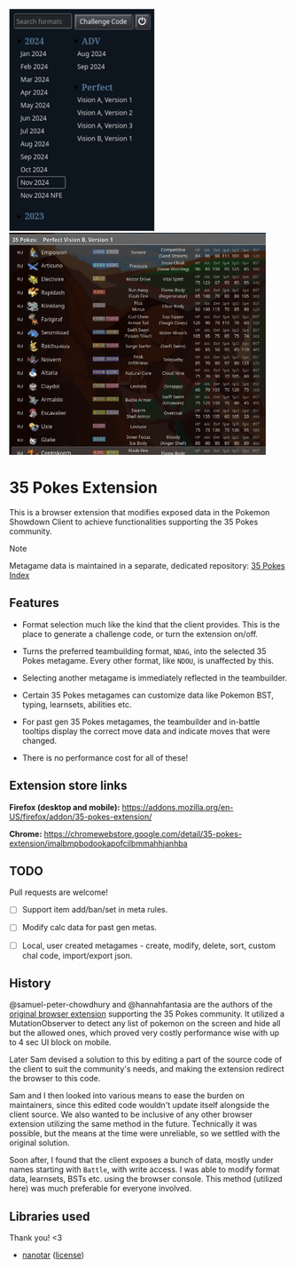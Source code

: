 <img src="./screenshots/1.png" alt='The popup menu; it has a dark theme and includes a text input labeled "Search Format", a button labeled "Challenge Code", a button with a shutdown icon and a format selection with collapsable categories.' height="400"/><img src="./screenshots/2.png" alt="Pokemon Showdown's teambuilder interface; it displays a listing of one of 35 Pokes' metagames featuring customized abilities." height="400"/>

# 35 Pokes Extension

This is a browser extension that modifies exposed data in the Pokemon Showdown Client to achieve functionalities supporting the 35 Pokes community.

> [!NOTE]
> Metagame data is maintained in a separate, dedicated repository: [35 Pokes Index](https://github.com/swordfishtr/35PokesIndex)

## Features

- Format selection much like the kind that the client provides. This is the place to generate a challenge code, or turn the extension on/off.

- Turns the preferred teambuilding format, `NDAG`, into the selected 35 Pokes metagame. Every other format, like `NDOU`, is unaffected by this.

- Selecting another metagame is immediately reflected in the teambuilder.

- Certain 35 Pokes metagames can customize data like Pokemon BST, typing, learnsets, abilities etc.

- For past gen 35 Pokes metagames, the teambuilder and in-battle tooltips display the correct move data and indicate moves that were changed.

- There is no performance cost for all of these!

## Extension store links

**Firefox (desktop and mobile):** https://addons.mozilla.org/en-US/firefox/addon/35-pokes-extension/

**Chrome:** https://chromewebstore.google.com/detail/35-pokes-extension/imalbmpbodookapofcilbmmahhjanhba

## TODO

Pull requests are welcome!

- [ ] Support item add/ban/set in meta rules.

- [ ] Modify calc data for past gen metas.

- [ ] Local, user created metagames - create, modify, delete, sort, custom chal code, import/export json.

## History

@samuel-peter-chowdhury and @hannahfantasia are the authors of the [original browser extension](https://github.com/samuel-peter-chowdhury/35PokesShowdownFilter) supporting the 35 Pokes community. It utilized a MutationObserver to detect any list of pokemon on the screen and hide all but the allowed ones, which proved very costly performance wise with up to 4 sec UI block on mobile.

Later Sam devised a solution to this by editing a part of the source code of the client to suit the community's needs, and making the extension redirect the browser to this code.

Sam and I then looked into various means to ease the burden on maintainers, since this edited code wouldn't update itself alongside the client source. We also wanted to be inclusive of any other browser extension utilizing the same method in the future. Technically it was possible, but the means at the time were unreliable, so we settled with the original solution.

Soon after, I found that the client exposes a bunch of data, mostly under names starting with `Battle`, with write access. I was able to modify format data, learnsets, BSTs etc. using the browser console. This method (utilized here) was much preferable for everyone involved.

## Libraries used

Thank you! <3

- [nanotar](https://github.com/unjs/nanotar) ([license](https://opensource.org/license/mit))
